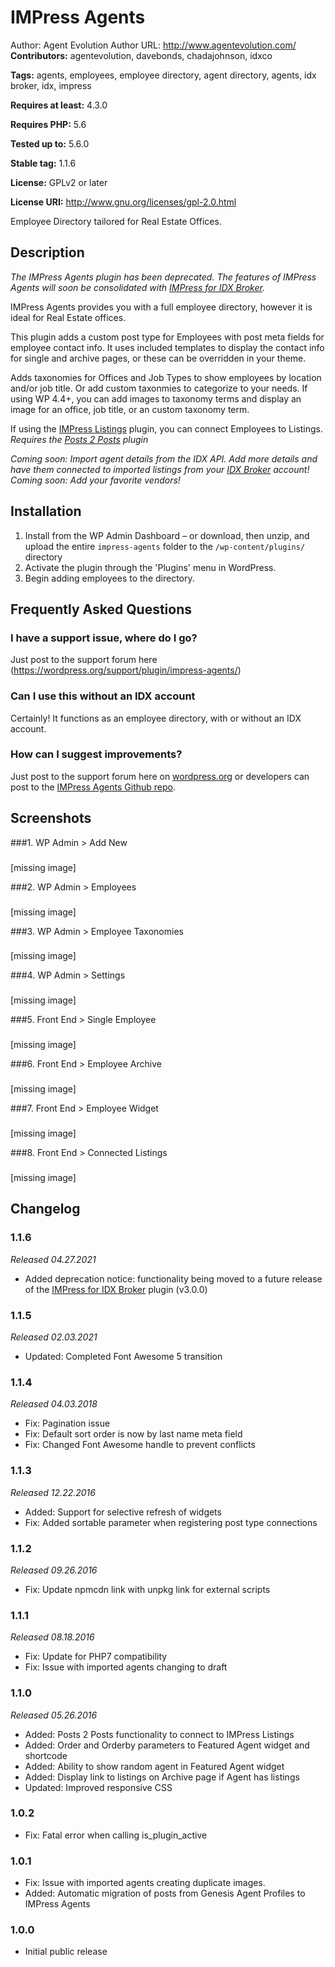 # IMPress Agents #
Author: Agent Evolution
Author URL: http://www.agentevolution.com/
**Contributors:** agentevolution, davebonds, chadajohnson, idxco

**Tags:** agents, employees, employee directory, agent directory, agents, idx broker, idx, impress

**Requires at least:** 4.3.0

**Requires PHP:** 5.6

**Tested up to:** 5.6.0

**Stable tag:** 1.1.6

**License:** GPLv2 or later

**License URI:** http://www.gnu.org/licenses/gpl-2.0.html


Employee Directory tailored for Real Estate Offices.

## Description ##

<em>The IMPress Agents plugin has been deprecated. The features of IMPress Agents will soon be consolidated with <a href="https://wordpress.org/plugins/idx-broker-platinum/">IMPress for IDX Broker</a>.</em>

IMPress Agents provides you with a full employee directory, however it is ideal for Real Estate offices.

This plugin adds a custom post type for Employees with post meta fields for employee contact info. It uses included templates to display the contact info for single and archive pages, or these can be overridden in your theme.

Adds taxonomies for Offices and Job Types to show employees by location and/or job title. Or add custom taxonmies to categorize to your needs. If using WP 4.4+, you can add images to taxonomy terms and display an image for an office, job title, or an custom taxonomy term.

If using the [IMPress Listings](https://wordpress.org/plugins/wp-listings/) plugin, you can connect Employees to Listings. *Requires the [Posts 2 Posts](https://wordpress.org/plugins/posts-to-posts/) plugin*

*Coming soon: Import agent details from the IDX API. Add more details and have them connected to imported listings from your [IDX Broker](http://www.idxbroker.com/) account!*
*Coming soon: Add your favorite vendors!*

## Installation ##

1. Install from the WP Admin Dashboard – or download, then unzip, and upload the entire `impress-agents` folder to the `/wp-content/plugins/` directory
2. Activate the plugin through the 'Plugins' menu in WordPress.
3. Begin adding employees to the directory.

## Frequently Asked Questions ##

### I have a support issue, where do I go? ###
Just post to the support forum here (https://wordpress.org/support/plugin/impress-agents/)

### Can I use this without an IDX account ###
Certainly! It functions as an employee directory, with or without an IDX account.

### How can I suggest improvements? ###
Just post to the support forum here on [wordpress.org](https://wordpress.org/support/plugin/impress-agents/) or developers can post to the [IMPress Agents Github repo](https://github.com/agentevolution/impress-agents).

## Screenshots ##

###1. WP Admin > Add New
###
[missing image]


###2. WP Admin > Employees
###
[missing image]


###3. WP Admin > Employee Taxonomies
###
[missing image]


###4. WP Admin > Settings
###
[missing image]


###5. Front End > Single Employee
###
[missing image]


###6. Front End > Employee Archive
###
[missing image]


###7. Front End > Employee Widget
###
[missing image]


###8. Front End > Connected Listings
###
[missing image]


## Changelog ##

### 1.1.6 ###
*Released 04.27.2021*
* Added deprecation notice: functionality being moved to a future release of the [IMPress for IDX Broker](https://wordpress.org/plugins/idx-broker-platinum/) plugin (v3.0.0)

### 1.1.5 ###
*Released 02.03.2021*
* Updated: Completed Font Awesome 5 transition

### 1.1.4 ###
*Released 04.03.2018*
* Fix: Pagination issue
* Fix: Default sort order is now by last name meta field
* Fix: Changed Font Awesome handle to prevent conflicts

### 1.1.3 ###
*Released 12.22.2016*
* Added: Support for selective refresh of widgets
* Fix: Added sortable parameter when registering post type connections

### 1.1.2 ###
*Released 09.26.2016*
* Fix: Update npmcdn link with unpkg link for external scripts

### 1.1.1 ###
*Released 08.18.2016*
* Fix: Update for PHP7 compatibility
* Fix: Issue with imported agents changing to draft

### 1.1.0 ###
*Released 05.26.2016*
* Added: Posts 2 Posts functionality to connect to IMPress Listings
* Added: Order and Orderby parameters to Featured Agent widget and shortcode
* Added: Ability to show random agent in Featured Agent widget
* Added: Display link to listings on Archive page if Agent has listings
* Updated: Improved responsive CSS

### 1.0.2 ###
* Fix: Fatal error when calling is_plugin_active

### 1.0.1 ###
* Fix: Issue with imported agents creating duplicate images.
* Added: Automatic migration of posts from Genesis Agent Profiles to IMPress Agents

### 1.0.0 ###
* Initial public release
